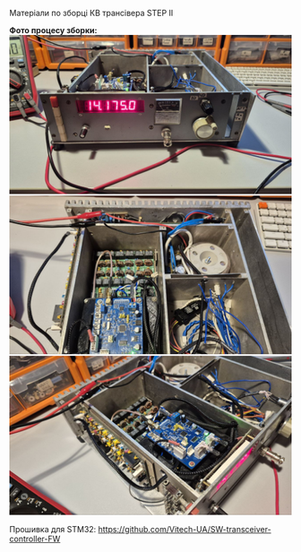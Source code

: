 
Матеріали по зборці КВ трансівера STEP II

**Фото процесу зборки:**  
![1](https://github.com/Vitech-UA/SW-Tranceiver-HW/blob/main/MEDIA/Front.jpg)
![2](https://github.com/Vitech-UA/SW-Tranceiver-HW/blob/main/MEDIA/photo_2025-10-07_23-35-20.jpg)
![2](https://github.com/Vitech-UA/SW-Tranceiver-HW/blob/main/MEDIA/photo_2025-10-07_23-35-20%20(2).jpg)

Прошивка для STM32:
https://github.com/Vitech-UA/SW-transceiver-controller-FW
